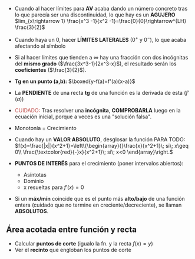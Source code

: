 
- Cuando al hacer límites para **AV** acaba dando un número concreto tras lo que parecía ser una discontinuidad, lo que hay es un **AGUJERO**
	$lim_{x\rightarrow 1} \frac{x^3 -1}{x^2 -1}=\frac{0}{0}\rightarrow^{LH} \frac{3}{2}$

- Cuando haya un 0, hacer **LÍMITES LATERALES** ($0^+$ y $0^-$), lo que acaba afectando al símbolo

- Si al hacer límites que tienden a $\infty$ hay una fracción con dos incógnitas del **mismo grado** ($\frac{3x^3-1}{2x^3-x}$), el resultado serán los  **coeficientes** ($\frac{3}{2}$).

- **Tg en un punto (a,b):** $\boxed{y-f(a)=f'(a)(x-a)}$

- La **PENDIENTE** de una recta **tg** de una función es la derivada de esta ($f'(a)$)

- <font color="#c0504d">CUIDADO:</font> Tras resolver una **incógnita**, **COMPROBARLA** luego en la ecuación inicial, porque a veces es una "solución falsa". 

- Monotonía = Crecimiento

- Cuando hay un **VALOR ABSOLUTO**, desglosar la función PARA TODO:
	$f(x)=\frac{|x|}{x^2+1}=\left\{\begin{array}{}\frac{x}{x^2+1}\; si\; x\geq 0\\ \frac{\textcolor{red}{-}x}{x^2+1}\; si\; x<0 \end{array}\right.$

- **PUNTOS DE INTERÉS** para el crecimiento (poner intervalos abiertos):
	- Asíntotas
	- Dominio
	- x resueltas para $f'(x)=0$

- Si un **máx/mín** coincide que es el punto más **alto/bajo** de una función entera (cuidado que no termine en creciente/decreciente), se llaman **ABSOLUTOS**.


## Área acotada entre función y recta

- Calcular **puntos de corte** (igualo la fn. y la recta $f(x)=y$)
- Ver el **recinto** que engloban los puntos de corte